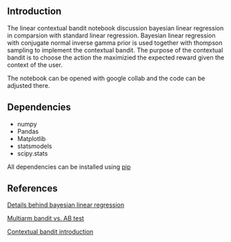## Introduction
The linear contextual bandit notebook discussion bayesian linear regression in comparsion with standard linear regression. Bayesian linear regression with conjugate normal inverse gamma prior is used together with thompson sampling to implement the contextual bandit. The purpose of the contextual bandit is to choose the action the maximizied the expected reward given the context of the user. 

The notebook can be opened with google collab and the code can be adjusted there. 

## Dependencies
* numpy
* Pandas
* Matplotlib
* statsmodels
* scipy.stats

All dependencies can be installed using [pip](https://pip.pypa.io/en/stable/)

## References
[Details behind bayesian linear regression](http://www.biostat.umn.edu/~ph7440/pubh7440/BayesianLinearModelGoryDetails.pdf)

[Multiarm bandit vs. AB test](https://vwo.com/blog/multi-armed-bandit-algorithm/)

[Contextual bandit introduction](https://getstream.io/blog/introduction-contextual-bandits/)
